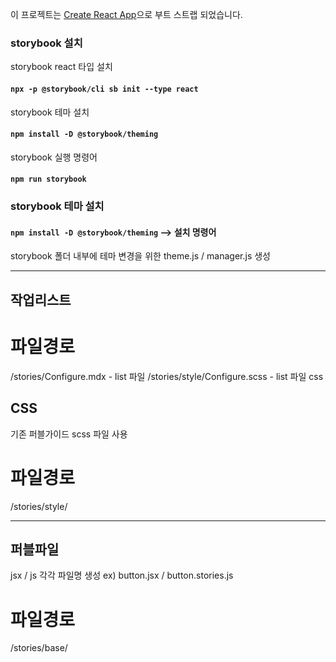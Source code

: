 이 프로젝트는 [Create React App](https://github.com/facebook/create-react-app)으로 부트 스트랩 되었습니다.

### storybook 설치

storybook react 타입 설치
#### `npx -p @storybook/cli sb init --type react`

storybook 테마 설치
#### `npm install -D @storybook/theming`

storybook 실행 명령어
#### `npm run storybook`

### storybook 테마 설치
#### `npm install -D @storybook/theming` --> 설치 명령어

storybook 폴더 내부에 테마 변경을 위한 
theme.js / manager.js 생성

------------------------------------------------------------------------------------------------------------------------------

## 작업리스트 

# 파일경로
/stories/Configure.mdx - list 파일
/stories/style/Configure.scss - list 파일 css

## CSS
기존 퍼블가이드 scss 파일 사용

# 파일경로
/stories/style/

------------------------------------------------------------------------------------------------------------------------------

## 퍼블파일
jsx / js 각각 파일명 생성
ex) button.jsx / button.stories.js

# 파일경로
/stories/base/







